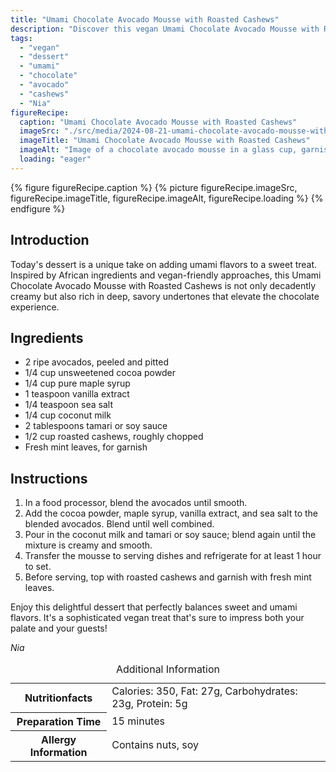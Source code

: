 ```yaml
---
title: "Umami Chocolate Avocado Mousse with Roasted Cashews"
description: "Discover this vegan Umami Chocolate Avocado Mousse with Roasted Cashews, blending sweet and savory for a unique dessert experience."
tags:
  - "vegan"
  - "dessert"
  - "umami"
  - "chocolate"
  - "avocado"
  - "cashews"
  - "Nia"
figureRecipe: 
  caption: "Umami Chocolate Avocado Mousse with Roasted Cashews"
  imageSrc: "./src/media/2024-08-21-umami-chocolate-avocado-mousse-with-roasted-cashews-2538.png"
  imageTitle: "Umami Chocolate Avocado Mousse with Roasted Cashews"
  imageAlt: "Image of a chocolate avocado mousse in a glass cup, garnished with roasted cashews and mint, set on a minimalist nature-inspired table, with a blurred natural background."
  loading: "eager"
---
```


{% figure figureRecipe.caption %}
{% picture figureRecipe.imageSrc, figureRecipe.imageTitle, figureRecipe.imageAlt, figureRecipe.loading %}
{% endfigure %}

## Introduction

Today's dessert is a unique take on adding umami flavors to a sweet treat. Inspired by African ingredients and vegan-friendly approaches, this Umami Chocolate Avocado Mousse with Roasted Cashews is not only decadently creamy but also rich in deep, savory undertones that elevate the chocolate experience.

## Ingredients

- 2 ripe avocados, peeled and pitted
- 1/4 cup unsweetened cocoa powder
- 1/4 cup pure maple syrup
- 1 teaspoon vanilla extract
- 1/4 teaspoon sea salt
- 1/4 cup coconut milk
- 2 tablespoons tamari or soy sauce
- 1/2 cup roasted cashews, roughly chopped
- Fresh mint leaves, for garnish

## Instructions

1. In a food processor, blend the avocados until smooth.
2. Add the cocoa powder, maple syrup, vanilla extract, and sea salt to the blended avocados. Blend until well combined.
3. Pour in the coconut milk and tamari or soy sauce; blend again until the mixture is creamy and smooth.
4. Transfer the mousse to serving dishes and refrigerate for at least 1 hour to set.
5. Before serving, top with roasted cashews and garnish with fresh mint leaves.

Enjoy this delightful dessert that perfectly balances sweet and umami flavors. It's a sophisticated vegan treat that's sure to impress both your palate and your guests!

*Nia*

<table><caption class='sr-only'>Additional Information</caption><tr><th>Nutritionfacts</th><td>Calories: 350, Fat: 27g, Carbohydrates: 23g, Protein: 5g&nbsp;</td></tr><tr><th>Preparation Time</th><td>15 minutes&nbsp;</td></tr><tr><th>Allergy Information</th><td>Contains nuts, soy&nbsp;</td></tr></table>

